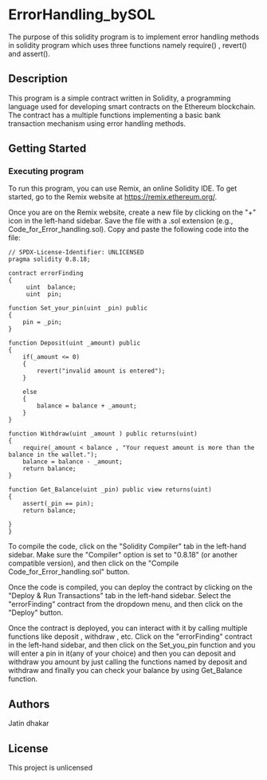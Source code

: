 # ErrorHandling_bySOL

The purpose of this solidity program is to implement error handling methods in solidity program which uses three functions namely require() , revert() and assert().

## Description

This program is a simple contract written in Solidity, a programming language used for developing smart contracts on the Ethereum blockchain. The contract has a multiple functions implementing a basic bank transaction mechanism using error handling methods.

## Getting Started

### Executing program

To run this program, you can use Remix, an online Solidity IDE. To get started, go to the Remix website at https://remix.ethereum.org/.

Once you are on the Remix website, create a new file by clicking on the "+" icon in the left-hand sidebar. Save the file with a .sol extension (e.g., Code_for_Error_handling.sol). Copy and paste the following code into the file:

    // SPDX-License-Identifier: UNLICENSED
    pragma solidity 0.8.18;

    contract errorFinding
    {
         uint  balance;
         uint  pin;

    function Set_your_pin(uint _pin) public  
    {
        pin = _pin;
    }

    function Deposit(uint _amount) public 
    {
        if(_amount <= 0)
        {
            revert("invalid amount is entered");
        }

        else
        {
            balance = balance + _amount;
        }
    }

    function Withdraw(uint _amount ) public returns(uint)
    {
        require(_amount < balance , "Your request amount is more than the balance in the wallet.");
        balance = balance - _amount;
        return balance;
    }

    function Get_Balance(uint _pin) public view returns(uint)
    {
        assert(_pin == pin);
        return balance;

    }
    }

To compile the code, click on the "Solidity Compiler" tab in the left-hand sidebar. Make sure the "Compiler" option is set to "0.8.18" (or another compatible version), and then click on the "Compile Code_for_Error_handling.sol" button.

Once the code is compiled, you can deploy the contract by clicking on the "Deploy & Run Transactions" tab in the left-hand sidebar. Select the "errorFinding" contract from the dropdown menu, and then click on the "Deploy" button.

Once the contract is deployed, you can interact with it by calling multiple functions like deposit , withdraw , etc. Click on the "errorFinding" contract in the left-hand sidebar, and then click on the Set_you_pin function and you will enter a pin in it(any of your choice) and then you can deposit and withdraw you amount by just calling the functions named by deposit and withdraw and finally you can check your balance by using Get_Balance function.

## Authors

Jatin dhakar


## License

This project is unlicensed 
